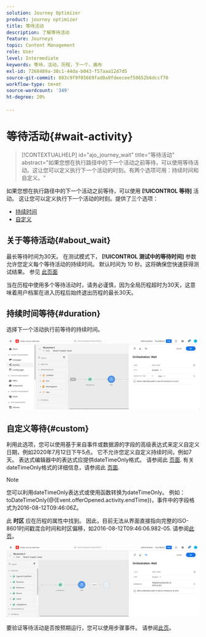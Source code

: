 ```yaml
---
solution: Journey Optimizer
product: journey optimizer
title: 等待活动
description: 了解等待活动
feature: Journeys
topic: Content Management
role: User
level: Intermediate
keywords: 等待，活动，历程，下一个，画布
exl-id: 7268489a-38c1-44da-b043-f57aaa12d7d5
source-git-commit: 803c9f9f05669fad0a9fdeeceef58652b6dccf70
workflow-type: tm+mt
source-wordcount: '349'
ht-degree: 20%

---
```


# 等待活动{#wait-activity}

>[!CONTEXTUALHELP]
>id="ajo_journey_wait"
>title="等待活动"
>abstract="如果您想在执行路径中的下一个活动之前等待，可以使用等待活动。这让您可以定义执行下一个活动的时刻。有两个选项可用：持续时间和自定义。"

如果您想在执行路径中的下一个活动之前等待，可以使用 **[!UICONTROL 等待]** 活动。 这让您可以定义执行下一个活动的时刻。提供了三个选项：

* [持续时间](#duration)
* [自定义](#custom)

<!--
* [Email send time optimization](#email_send_time_optimization)
* [Fixed date](#fixed_date) 
-->

## 关于等待活动{#about_wait}

最长等待时间为30天。 在测试模式下， **[!UICONTROL 测试中的等待时间]** 参数允许您定义每个等待活动的持续时间。 默认时间为 10 秒。这将确保您快速获得测试结果。 参见 [此页面](../building-journeys/testing-the-journey.md)

当在历程中使用多个等待活动时，请务必谨慎，因为全局历程超时为30天，这意味着用户档案在进入历程后始终退出历程的最长30天。

## 持续时间等待{#duration}

选择下一个活动执行前等待的持续时间。

![](assets/journey55.png)

<!--
## Fixed date wait{#fixed_date}

Select the date for the execution of the next activity.

![](assets/journey56.png)

-->

## 自定义等待{#custom}

利用此选项，您可以使用基于来自事件或数据源的字段的高级表达式来定义自定义日期，例如2020年7月12日下午5点。 它不允许您定义自定义持续时间，例如7天。 表达式编辑器中的表达式应提供dateTimeOnly格式。 请参阅此 [页面](expression/expressionadvanced.md). 有关dateTimeOnly格式的详细信息，请参阅此 [页面](expression/data-types.md).

>[!NOTE]
>
>您可以利用dateTimeOnly表达式或使用函数转换为dateTimeOnly。 例如： toDateTimeOnly(@{Event.offerOpened.activity.endTime})，事件中的字段格式为2016-08-12T09:46:06Z。
>
>此 **时区** 应在历程的属性中找到。 因此，目前无法从界面直接指向完整的ISO-8601时间戳混合时间和时区偏移，如2016-08-12T09:46:06.982-05. 请参阅[此页](../building-journeys/timezone-management.md)。

![](assets/journey57.png)

要验证等待活动是否按预期运行，您可以使用步骤事件。 请参阅[此页](../reports/query-examples.md#common-queries)。

<!--## Email send time optimization{#email_send_time_optimization}

This type of wait uses a score calculated in Adobe Experience Platform. The score calculates the propensity to click or open an email in the future based on past behavior. Note that the algorithm calculating the score needs a certain amount of data to work. As a result, when it does not have enough data, the default wait time will apply. At publication time, you’ll be notified that the default time applies.

>[!NOTE]
>
>The first event of your journey must have a namespace.
>
>This capability is only available after an **[!UICONTROL Email]** activity. You need to have Adobe Campaign Standard.

1. In the **[!UICONTROL Amount of time]** field, define the number of hours to consider to optimize email sending.
1. In the **[!UICONTROL Optimization type]** field, choose if the optimization should increase clicks or opens.
1. In the **[!UICONTROL Default time]** field, define the default time to wait if the predictive send time score is not available.

    >[!NOTE]
    >
    >Note that the send time score can be unavailable because there is not enough data to perform the calculation. In this case, you will be informed, at publication time, that the default time applies.

![](assets/journey57bis.png)-->


